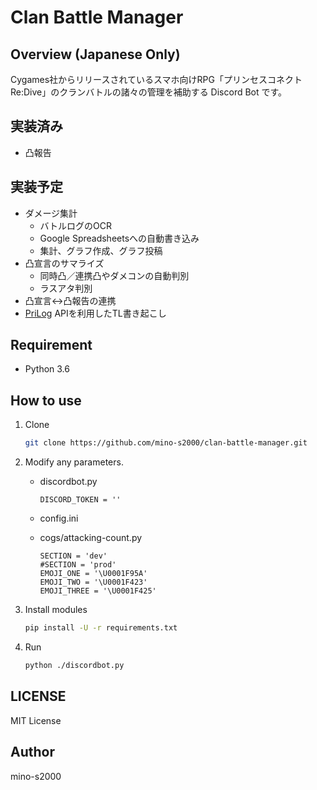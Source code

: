 # Clan Battle Manager

## Overview (Japanese Only)

Cygames社からリリースされているスマホ向けRPG「プリンセスコネクト Re:Dive」のクランバトルの諸々の管理を補助する Discord Bot です。

## 実装済み

- 凸報告

## 実装予定

- ダメージ集計
  - バトルログのOCR
  - Google Spreadsheetsへの自動書き込み
  - 集計、グラフ作成、グラフ投稿
- 凸宣言のサマライズ
  - 同時凸／連携凸やダメコンの自動判別
  - ラスアタ判別
- 凸宣言<->凸報告の連携
- [PriLog](https://prilog.jp/) APIを利用したTL書き起こし

## Requirement

- Python 3.6

## How to use

1. Clone
  
    ```bash
    git clone https://github.com/mino-s2000/clan-battle-manager.git
    ```

2. Modify any parameters.
    - discordbot.py

        ```
        DISCORD_TOKEN = ''
        ```

    - config.ini
    - cogs/attacking-count.py

        ```
        SECTION = 'dev'
        #SECTION = 'prod'
        EMOJI_ONE = '\U0001F95A'
        EMOJI_TWO = '\U0001F423'
        EMOJI_THREE = '\U0001F425'
        ```

3. Install modules

    ```bash
    pip install -U -r requirements.txt
    ```

4. Run

    ```bash
    python ./discordbot.py
    ```

## LICENSE

MIT License

## Author

mino-s2000
